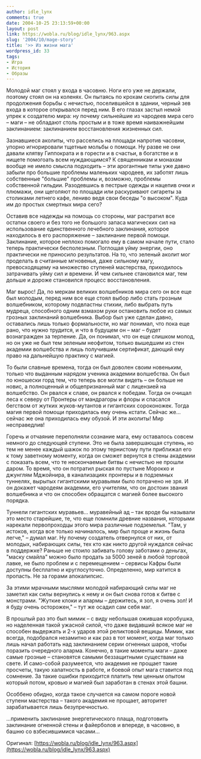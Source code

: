 ```yaml
---
author: idle_lynx
comments: true
date: 2004-10-25 23:13:59+00:00
layout: post
link: https://wobla.ru/blog/idle_lynx/963.aspx
slug: '2004/10/mage-story'
title: '>> Из жизни мага'
wordpress_id: 33
tags:
- Игра
- История
- Образы
---
```


Молодой маг стоял у входа в часовню. Ноги его уже не держали, поэтому стоял он на коленях. Он пытаясь по крохам скопить силы для продолжения борьбы с нечистью, поселившейся в здании, черный зев входа в которое открывался перед ним. В его глазах застыл немой упрек к создателю мира: ну почему сильнейшие из чародеев мира сего – маги – не обладают столь простым и в тоже время наиважнейшим заклинанием: заклинанием восстановления жизненных сил.

Зазнавшиеся аколиты, что расселись на площади напротив часовни, упорно игнорировали тщетные мольбы о помощи. Ну разве не они давали клятву Гиппократа и в горести и в счастьи, в богатстве и в нищете помогоать всем нуждающимся? К священникам и монахам вообще не имело смысла подходить – эти арогантные типы уже давно забыли про большие проблемы маленьких чародеев, их заботят лишь собственные "большие" проблемы и, возможно, проблемы собственной гильдии. Разодевшись в пестрые одежды и нацепив очки и плюмажи, они щеголяют по площади или раскуривают сигареты за столиками летнего кафе, лениво ведя свои беседы "о высоком". Куда им до простых смертных мира сего?

Оставив все надежды на помощь со стороны, маг растратил все остатки своего и без того не большого запаса магических сил на использование единственного лечебного заклинания, которое находилось в его распоряжение – заклинание первой помощи. Заклинание, которое неплохо помогало ему в самом начале пути, стало теперь практически бесполезным. Поглощая уйму энергии, оно практически не приносило результатов. На то, что зеленый аколит мог проделать в считанные мгновенья, даже сильному магу, превосходящему на множество ступеней мастерства, приходилось затрачивать уйму сил и времени. И чем сильнее становился маг, тем дольше и дороже становился процесс восстановления.

Маг вырос! Да, по меркам великих волшебников мира сего он все еще был молодым, перед ним все еще стоял выбор либо стать грозным волшебником, которому подвластны стихии, либо выбрать путь мудреца, способного одним взмахом руки остановить любое из самых грозных заклинаний волшебника. Выбор был уже сделан давно, оставались лишь только формальности, но маг понимал, что пока еще рано, что нужно трудится, и что в будущем он – маг – будет вознагражден за терпение. Да, он понимал, что он еще слишком молод, но он уже не был тем зеленым неофитом, только вышедшим из стен академии волшебства и лишь получившим сертификат, дающий ему право на дальнейшую практику с магией.

То были славные времена, тогда он был доволен своим новеньким, только что выданным нарядом ученика академии волшебства. Он был по юношески горд тем, что теперь все могли видеть – он больше не новис, а полноценный и общепризнанный маг с лицензией на волшебство. Он рвался к славе, он рвался к победам. Тогда он очищал леса к северу от Пронтеры от мандрагоры и флоры и спасался бегством от жутких жуков-мутантов и гигантских сороконожек. Тогда магия первой помощи приходилась ему очень кстати. Сейчас же... сейчас же она приходилась ему обузой. И эти аколиты! Мир несправедлив!

Горечь и отчаяние переполняли сознание мага, ему оставалось совсем немного до следующей ступени. Это не была завершающая ступень, но тем не менее каждый шажок по этому тернистому пути приближал его к тому заветному моменту, когда он сможет вернутся в стены академии с показать всем, что те нескончаемые битвы с нечистью не прошли даром. То время, что он потратил рыская по пустыне Морокко и джунглям Мджойнира, в канализациях пронтеры и в подземных туннелях, вырытых гигантскими муравьями было потрачено не зря. И он докажет чародеям академии, его учителям, что он достоин звания волшебника и что он способен обращатся с магией более высокого порядка.

Туннели гигантских муравьев... муравейный ад – так вроде бы называли это место старейшие, те, что еще помнили древние названия, которыми нарекали первопроходцы этого мира различные подземелья. "Там, у истоков, когда все только начиналось, мир был проще и жизнь была легче," – думал маг. Ну почему создатель отвернулся от них, от молодых, набирающих силы, тех кто как никто другой нуждался сейчас в поддержке? Раньше не стоило забивать голову заботами о деньгах, "маску смайла" можно было продать за 5000 зеней в любой торговой лавке, не было проблем и с перемещением – сервисы Кафры были доступны бесплатно и круглосуточно. Определенно, мир катится в пропасть. Не за горами апокалипсис.

За этими мрачными мыслями молодой набирающий силы маг не заметил как силы вернулись к нему и он был снова готов к битве с монстрами. "Жуткие клоки и алармы – держитесь, я зол, я очень зол! И я буду очень осторожен," – тут же осадил сам себя маг.

В прошлый раз это был мимик – с виду небольшая ожившая коробушка, но наделенная такой ужасной силой, что даже видавший всякое маг не способен выдержать и 2-х ударов этой реликтовой вещицы. Мимик, как всегда, подобрался незамитно и как раз в тот момент, когда маг только лишь начал работать над заклинанием серии огненных шаров, чтобы поразить очередного аларма. Конечно, в такие моменты маги – даже самые грозные – становятся самыми беззащитными существами на свете. И само-собой разумеется, что академия не прощает такие просчеты, такую халатность в работе, и боевой опыт мага ставится под сомнение. За такие ошибки приходится платить тем ценным опытом который потом, кровью и магией был заработан в стенах этой башни.

Особбено обидно, когда такое случается на самом пороге новой ступени мастерства – такого академия не прощает, авторитет зарабатывается лишь безупречностью.

...применить заклинание энергетического плаща, подготовить заклинание огненной стены и файерболов и впереде, в часовню, в башню со взбесившимися часами...

Оригинал: [https://wobla.ru/blog/idle_lynx/963.aspx](https://wobla.ru/blog/idle_lynx/963.aspx)
